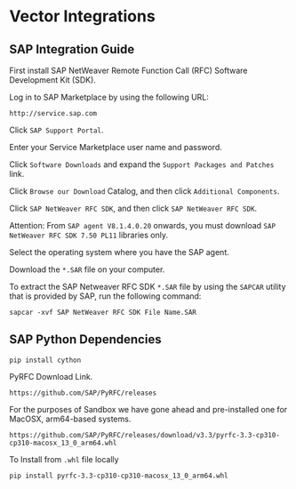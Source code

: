 # Vector Integrations

## SAP Integration Guide

First install SAP NetWeaver Remote Function Call (RFC) Software Development Kit (SDK).

Log in to SAP Marketplace by using the following URL:

`http://service.sap.com`

Click `SAP Support Portal`.

Enter your Service Marketplace user name and password.

Click `Software Downloads` and expand the `Support Packages and Patches` link.

Click `Browse our Download` Catalog, and then click `Additional Components`.

Click `SAP NetWeaver RFC SDK`, and then click `SAP NetWeaver RFC SDK`.

Attention: From `SAP agent V8.1.4.0.20` onwards, you must download `SAP NetWeaver RFC SDK 7.50 PL11` libraries only.

Select the operating system where you have the SAP agent.

Download the `*.SAR` file on your computer.

To extract the SAP Netweaver RFC SDK `*.SAR` file by using the `SAPCAR` utility that is provided by SAP, run the following command:

```
sapcar -xvf SAP NetWeaver RFC SDK File Name.SAR
```

## SAP Python Dependencies 

```
pip install cython
```

PyRFC Download Link.

```
https://github.com/SAP/PyRFC/releases
```

For the purposes of Sandbox we have gone ahead and pre-installed one for MacOSX, arm64-based systems. 

```
https://github.com/SAP/PyRFC/releases/download/v3.3/pyrfc-3.3-cp310-cp310-macosx_13_0_arm64.whl
```

To Install from `.whl` file locally

```
pip install pyrfc-3.3-cp310-cp310-macosx_13_0_arm64.whl
```



